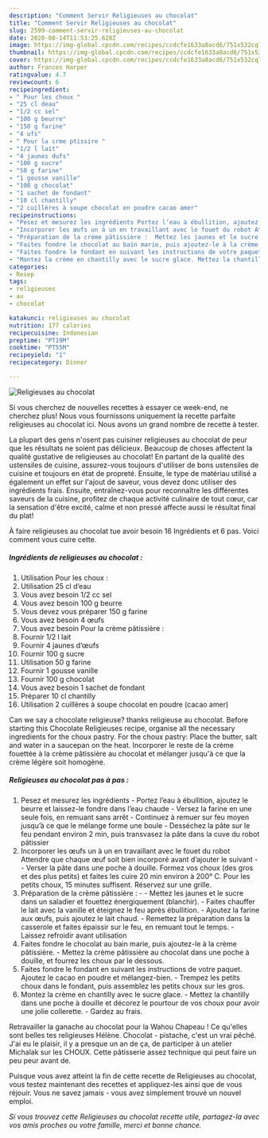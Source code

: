 ```yaml
---
description: "Comment Servir Religieuses au chocolat"
title: "Comment Servir Religieuses au chocolat"
slug: 2599-comment-servir-religieuses-au-chocolat
date: 2020-08-14T11:53:25.628Z
image: https://img-global.cpcdn.com/recipes/ccdcfe1633a8acd6/751x532cq70/religieuses-au-chocolat-photo-principale-de-la-recette.jpg
thumbnail: https://img-global.cpcdn.com/recipes/ccdcfe1633a8acd6/751x532cq70/religieuses-au-chocolat-photo-principale-de-la-recette.jpg
cover: https://img-global.cpcdn.com/recipes/ccdcfe1633a8acd6/751x532cq70/religieuses-au-chocolat-photo-principale-de-la-recette.jpg
author: Frances Harper
ratingvalue: 4.7
reviewcount: 6
recipeingredient:
- " Pour les choux "
- "25 cl deau"
- "1/2 cc sel"
- "100 g beurre"
- "150 g farine"
- "4 ufs"
- " Pour la crme ptissire "
- "1/2 l lait"
- "4 jaunes dufs"
- "100 g sucre"
- "50 g farine"
- "1 gousse vanille"
- "100 g chocolat"
- "1 sachet de fondant"
- "10 cl chantilly"
- "2 cuillères à soupe chocolat en poudre cacao amer"
recipeinstructions:
- "Pesez et mesurez les ingrédients Portez l’eau à ébullition, ajoutez le beurre et laissez-le fondre dans l’eau chaude Versez la farine en une seule fois, en remuant sans arrêt Continuez à remuer sur feu moyen jusqu’à ce que le mélange forme une boule Desséchez la pâte sur le feu pendant environ 2 min, puis transvasez la pâte dans la cuve du robot pâtissier"
- "Incorporer les œufs un à un en travaillant avec le fouet du robot Attendre que chaque œuf soit bien incorporé avant d’ajouter le suivant  Verser la pâte dans une poche à douille. Formez vos choux (des gros et des plus petits) et faites les cuire 20 min environ à 200° C. Pour les petits choux, 15 minutes suffisent. Réservez sur une grille."
- "Préparation de la crème pâtissière :  Mettez les jaunes et le sucre dans un saladier et fouettez énergiquement (blanchir). Faites chauffer le lait avec la vanille et éteignez le feu après ébullition. Ajoutez la farine aux œufs, puis ajoutez le lait chaud. Remettez la préparation dans la casserole et faites épaissir sur le feu, en remuant tout le temps. Laissez refroidir avant utilisation"
- "Faites fondre le chocolat au bain marie, puis ajoutez-le à la crème pâtissière. Mettez la crème pâtissière au chocolat dans une poche à douille, et fourrez les choux par le dessous."
- "Faites fondre le fondant en suivant les instructions de votre paquet. Ajoutez le cacao en poudre et mélangez-bien. Trempez les petits choux dans le fondant, puis assemblez les petits choux sur les gros."
- "Montez la crème en chantilly avec le sucre glace. Mettez la chantilly dans une poche à douille et décorez le pourtour de vos choux pour avoir une jolie collerette. Gardez au frais."
categories:
- Resep
tags:
- religieuses
- au
- chocolat

katakunci: religieuses au chocolat 
nutrition: 177 calories
recipecuisine: Indonesian
preptime: "PT19M"
cooktime: "PT55M"
recipeyield: "1"
recipecategory: Dinner

---
```



![Religieuses au chocolat](https://img-global.cpcdn.com/recipes/ccdcfe1633a8acd6/751x532cq70/religieuses-au-chocolat-photo-principale-de-la-recette.jpg)

Si vous cherchez de nouvelles recettes à essayer ce week-end, ne cherchez plus! Nous vous fournissons uniquement la recette parfaite religieuses au chocolat ici. Nous avons un grand nombre de recette à tester.

La plupart des gens n'osent pas cuisiner religieuses au chocolat de peur que les résultats ne soient pas délicieux. Beaucoup de choses affectent la qualité gustative de religieuses au chocolat! En partant de la qualité des ustensiles de cuisine, assurez-vous toujours d'utiliser de bons ustensiles de cuisine et toujours en état de propreté. Ensuite, le type de matériau utilisé a également un effet sur l'ajout de saveur, vous devez donc utiliser des ingrédients frais. Ensuite, entraînez-vous pour reconnaître les différentes saveurs de la cuisine, profitez de chaque activité culinaire de tout cœur, car la sensation d'être excité, calme et non pressé affecte aussi le résultat final du plat!

<!--inarticleads1-->

À faire religieuses au chocolat tue avoir besoin 16 Ingrédients et 6 pas. Voici comment vous cuire cette.

##### Ingrédients de religieuses au chocolat :

1. Utilisation  Pour les choux :
1. Utilisation 25 cl d’eau
1. Vous avez besoin 1/2 cc sel
1. Vous avez besoin 100 g beurre
1. Vous devez vous préparer 150 g farine
1. Vous avez besoin 4 œufs
1. Vous avez besoin  Pour la crème pâtissière :
1. Fournir 1/2 l lait
1. Fournir 4 jaunes d’œufs
1. Fournir 100 g sucre
1. Utilisation 50 g farine
1. Fournir 1 gousse vanille
1. Fournir 100 g chocolat
1. Vous avez besoin 1 sachet de fondant
1. Préparer 10 cl chantilly
1. Utilisation 2 cuillères à soupe chocolat en poudre (cacao amer)


Can we say a chocolate religieuse? thanks religieuse au chocolat. Before starting this Chocolate Religieuses recipe, organise all the necessary ingredients for the choux pastry. For the choux pastry: Place the butter, salt and water in a saucepan on the heat. Incorporer le reste de la crème fouettée à la crème pâtissière au chocolat et mélanger jusqu&#39;à ce que la crème légère soit homogène. 

<!--inarticleads2-->

##### Religieuses au chocolat pas à pas :

1. Pesez et mesurez les ingrédients - Portez l’eau à ébullition, ajoutez le beurre et laissez-le fondre dans l’eau chaude - Versez la farine en une seule fois, en remuant sans arrêt - Continuez à remuer sur feu moyen jusqu’à ce que le mélange forme une boule - Desséchez la pâte sur le feu pendant environ 2 min, puis transvasez la pâte dans la cuve du robot pâtissier
1. Incorporer les œufs un à un en travaillant avec le fouet du robot Attendre que chaque œuf soit bien incorporé avant d’ajouter le suivant -  - Verser la pâte dans une poche à douille. Formez vos choux (des gros et des plus petits) et faites les cuire 20 min environ à 200° C. Pour les petits choux, 15 minutes suffisent. Réservez sur une grille.
1. Préparation de la crème pâtissière : -  - Mettez les jaunes et le sucre dans un saladier et fouettez énergiquement (blanchir). - Faites chauffer le lait avec la vanille et éteignez le feu après ébullition. - Ajoutez la farine aux œufs, puis ajoutez le lait chaud. - Remettez la préparation dans la casserole et faites épaissir sur le feu, en remuant tout le temps. - Laissez refroidir avant utilisation
1. Faites fondre le chocolat au bain marie, puis ajoutez-le à la crème pâtissière. - Mettez la crème pâtissière au chocolat dans une poche à douille, et fourrez les choux par le dessous.
1. Faites fondre le fondant en suivant les instructions de votre paquet. Ajoutez le cacao en poudre et mélangez-bien. - Trempez les petits choux dans le fondant, puis assemblez les petits choux sur les gros.
1. Montez la crème en chantilly avec le sucre glace. - Mettez la chantilly dans une poche à douille et décorez le pourtour de vos choux pour avoir une jolie collerette. - Gardez au frais.


Retravailler la ganache au chocolat pour la Wahou Chapeau ! Ce qu&#39;elles sont belles tes religieuses Hélène. Chocolat - pistache, c&#39;est un vrai pêché. J&#39;ai eu le plaisir, il y a presque un an de ça, de participer à un atelier Michalak sur les CHOUX. Cette pâtisserie assez technique qui peut faire un peu peur avant de. 

<!--inarticleads1-->

<p>
Puisque vous avez atteint la fin de cette recette de Religieuses au chocolat, vous testez maintenant des recettes et appliquez-les ainsi que de vous réjouir. Vous ne savez jamais - vous avez simplement trouvé un nouvel emploi.
</p>

<p>
<i>Si vous trouvez cette Religieuses au chocolat recette utile, partagez-la avec vos amis proches ou votre famille, merci et bonne chance.</i>
</p>
